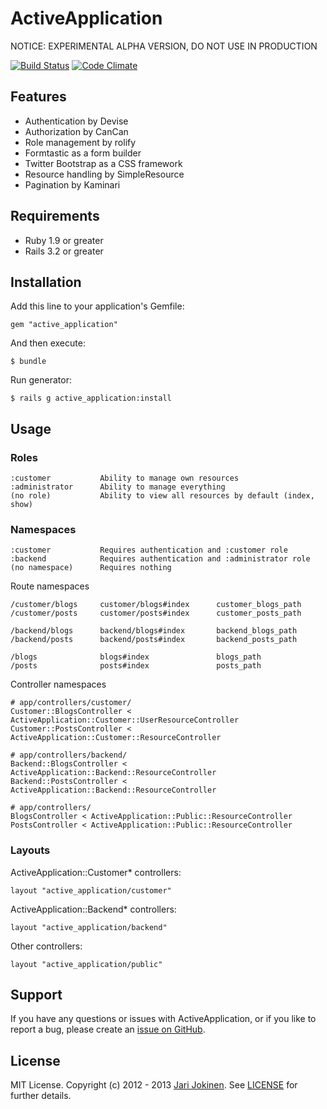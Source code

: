 # ActiveApplication

NOTICE: EXPERIMENTAL ALPHA VERSION, DO NOT USE IN PRODUCTION

[![Build Status](https://secure.travis-ci.org/jarijokinen/active_application.png)](http://travis-ci.org/jarijokinen/active_application) [![Code Climate](https://codeclimate.com/badge.png)](https://codeclimate.com/github/jarijokinen/active_application)

## Features

* Authentication by Devise
* Authorization by CanCan
* Role management by rolify
* Formtastic as a form builder
* Twitter Bootstrap as a CSS framework
* Resource handling by SimpleResource
* Pagination by Kaminari

## Requirements

* Ruby 1.9 or greater
* Rails 3.2 or greater

## Installation

Add this line to your application's Gemfile:

    gem "active_application"

And then execute:

    $ bundle

Run generator:

    $ rails g active_application:install

## Usage

### Roles

    :customer           Ability to manage own resources
    :administrator      Ability to manage everything
    (no role)           Ability to view all resources by default (index, show)

### Namespaces

    :customer           Requires authentication and :customer role
    :backend            Requires authentication and :administrator role
    (no namespace)      Requires nothing

Route namespaces

    /customer/blogs     customer/blogs#index      customer_blogs_path
    /customer/posts     customer/posts#index      customer_posts_path
    
    /backend/blogs      backend/blogs#index       backend_blogs_path
    /backend/posts      backend/posts#index       backend_posts_path
    
    /blogs              blogs#index               blogs_path
    /posts              posts#index               posts_path

Controller namespaces

    # app/controllers/customer/
    Customer::BlogsController < ActiveApplication::Customer::UserResourceController
    Customer::PostsController < ActiveApplication::Customer::ResourceController

    # app/controllers/backend/
    Backend::BlogsController < ActiveApplication::Backend::ResourceController
    Backend::PostsController < ActiveApplication::Backend::ResourceController

    # app/controllers/
    BlogsController < ActiveApplication::Public::ResourceController
    PostsController < ActiveApplication::Public::ResourceController

### Layouts

ActiveApplication::Customer* controllers:

    layout "active_application/customer"

ActiveApplication::Backend* controllers:

    layout "active_application/backend"

Other controllers:

    layout "active_application/public"

## Support

If you have any questions or issues with ActiveApplication, or if you like to report a bug, please create an [issue on GitHub](https://github.com/jarijokinen/active_application/issues).

## License

MIT License. Copyright (c) 2012 - 2013 [Jari Jokinen](http://jarijokinen.com). See [LICENSE](https://github.com/jarijokinen/active_application/blob/master/LICENSE.txt) for further details.
